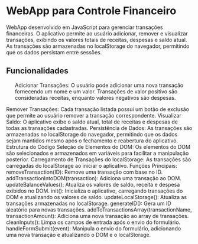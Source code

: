 <h1>WebApp para Controle Financeiro</h1>

<p>WebApp desenvolvido em JavaScript para gerenciar transações financeiras. O aplicativo permite ao usuário adicionar, remover e visualizar transações, exibindo os valores totais de receitas, despesas e saldo atual. As transações são armazenadas no localStorage do navegador, permitindo que os dados persistam entre sessões.</p>

<h2>Funcionalidades</h2>
<ul>Adicionar Transações: O usuário pode adicionar uma nova transação fornecendo um nome e um valor. Transações de valor positivo são consideradas receitas, enquanto valores negativos são despesas.</ul>
Remover Transações: Cada transação listada possui um botão de exclusão que permite ao usuário remover a transação correspondente.
Visualizar Saldo: O aplicativo exibe o saldo atual, total de receitas e despesas de todas as transações cadastradas.
Persistência de Dados: As transações são armazenadas no localStorage do navegador, permitindo que os dados sejam mantidos mesmo após o fechamento e reabertura do aplicativo.
Estrutura do Código
Seleção de Elementos do DOM: Os elementos do DOM são selecionados e armazenados em variáveis para facilitar a manipulação posterior.
Carregamento de Transações do localStorage: As transações são carregadas do localStorage ao iniciar o aplicativo.
Funções Principais:
removeTransaction(ID): Remove uma transação com base no ID.
addTransactionIntoDOM(transaction): Adiciona uma transação ao DOM.
updateBalanceValues(): Atualiza os valores de saldo, receita e despesa exibidos no DOM.
init(): Inicializa o aplicativo, carregando transações do DOM e atualizando os valores de saldo.
updateLocalStorage(): Atualiza as transações armazenadas no localStorage.
generateID(): Gera um ID aleatório para novas transações.
addToTransactionsArray(transactionName, transactionAmount): Adiciona uma nova transação ao array de transações.
cleanInputs(): Limpa os campos de entrada após o envio do formulário.
handleFormSubmit(event): Manipula o envio do formulário, adicionando uma nova transação e atualizando o DOM e o localStorage.
 
